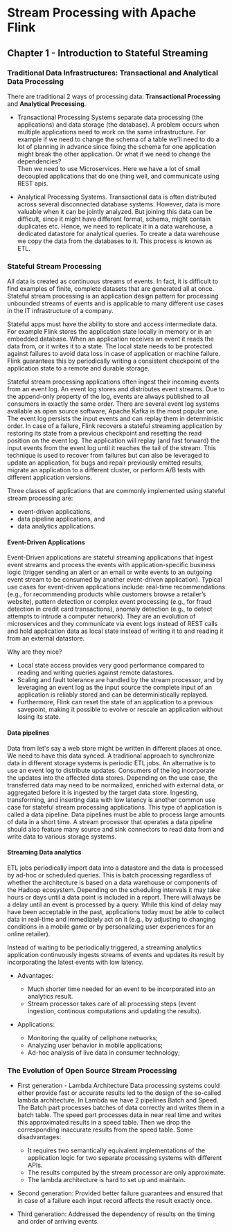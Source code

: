 # Stream Processing with Apache Flink

## Chapter 1 - Introduction to Stateful Streaming

### Traditional Data Infrastructures: Transactional and Analytical Data Processing
There are traditional 2 ways of processing data: **Transactional Processing** and **Analytical Processing**.

- Transactional Processing Systems separate data processing (the applications) and data storage (the database).
A problem occurs when multiple applications need to work on the same infrastructure. 
For example if we need to change the schema of a table we'll need to do a lot of planning in advance since fixing the
schema for one application might break the other application. Or what if we need to change the dependencies? \
Then we need to use Microservices. Here we have a lot of small decoupled applications that do one thing well, and communicate using REST apis.

- Analytical Processing Systems. Transactional data is often distributed across several disconnected database systems. 
However, data is more valuable when it can be jointly analyzed. But joining this data can be difficult, since it might have different format, 
schema, might contain duplicates etc. Hence, we need to replicate it in a data warehouse, a dedicated datastore for analytical queries.
To create a data warehouse we copy the data from the databases to it. This process is known as ETL.

### Stateful Stream Processing
All data is created as continuous streams of events. In fact, it is difficult to find examples of finite, complete datasets that are generated all at once. 
Stateful stream processing is an application design pattern for processing unbounded streams of events and is applicable 
to many different use cases in the IT infrastructure of a company.

Stateful apps must have the ability to store and access intermediate data. For example Flink stores the application state locally in memory or in an embedded database.
When an application receives an event it reads the data from, or it writes it to a state.
The local state needs to be protected against failures to avoid data loss in case of application or machine failure. 
Flink guarantees this by periodically writing a consistent checkpoint of the application state to a remote and durable storage. 

Stateful stream processing applications often ingest their incoming events from an event log. An event log stores and distributes event streams.
Due to the append-only property of the log, events are always published to all consumers in exactly the same order. 
There are several event log systems available as open source software, Apache Kafka is the most popular one. 
The event log persists the input events and can replay them in deterministic order. 
In case of a failure, Flink recovers a stateful streaming application by restoring its state from a previous checkpoint 
and resetting the read position on the event log.
The application will replay (and fast forward) the input events from the event log until it reaches the tail of the stream. 
This technique is used to recover from failures but can also be leveraged to update an application, 
fix bugs and repair previously emitted results, migrate an application to a different cluster, 
or perform A/B tests with different application versions.

Three classes of applications that are commonly implemented using stateful stream processing are: 

- event-driven applications, 
- data pipeline applications, and 
- data analytics applications.

#### Event-Driven Applications
Event-Driven applications are stateful streaming applications that ingest event streams and process the events with 
application-specific business logic (trigger sending an alert or an email or write events to an outgoing event stream 
to be consumed by another event-driven application). 
Typical use cases for event-driven applications include: real-time recommendations 
(e.g., for recommending products while customers browse a retailer’s website), pattern detection or complex event processing 
(e.g., for fraud detection in credit card transactions), anomaly detection (e.g., to detect attempts to intrude a computer network).
They are an evolution of microservices and they communicate via event logs instead of REST calls and hold application data 
as local state instead of writing it to and reading it from an external datastore.

Why are they nice?

- Local state access provides very good performance compared to reading and writing queries against remote datastores. 
- Scaling and fault tolerance are handled by the stream processor, and by leveraging an event log as the input source the 
complete input of an application is reliably stored and can be deterministically replayed. 
- Furthermore, Flink can reset the state of an application to a previous savepoint, making it possible to evolve or rescale 
an application without losing its state.

#### Data pipelines
Data from let's say a web store might be written in different places at once. We need to have this data synced.
A traditional approach to synchronize data in different storage systems is periodic ETL jobs. 
An alternative is to use an event log to distribute updates. Consumers of the log incorporate the updates into the affected data stores. 
Depending on the use case, the transferred data may need to be normalized, enriched with external data, or aggregated 
before it is ingested by the target data store. Ingesting, transforming, and inserting data with low latency is another 
common use case for stateful stream processing applications. This type of application is called a data pipeline. 
Data pipelines must be able to process large amounts of data in a short time. A stream processor that operates a data 
pipeline should also feature many source and sink connectors to read data from and write data to various storage systems.


####  Streaming Data analytics 
ETL jobs periodically import data into a datastore and the data is processed by ad-hoc or scheduled queries. 
This is batch processing regardless of whether the architecture is based on a data warehouse or components of the Hadoop ecosystem.
Depending on the scheduling intervals it may take hours or days until a data point is included in a report.
There will always be a delay until an event is processed by a query. While this kind of delay may have been acceptable 
in the past, applications today must be able to collect data in real-time and immediately act on it (e.g., by adjusting 
to changing conditions in a mobile game or by personalizing user experiences for an online retailer).

Instead of waiting to be periodically triggered, a streaming analytics application continuously ingests streams of events 
and updates its result by incorporating the latest events with low latency.

* Advantages:

	- Much shorter time needed for an event to be incorporated into an analytics result.
	- Stream processor takes care of all processing steps (event ingestion, continous computations and updating the results).

* Applications:

	- Monitoring the quality of cellphone networks;
	- Analyzing user behavior in mobile applications;
	- Ad-hoc analysis of live data in consumer technology;


### The Evolution of Open Source Stream Processing

* First generation - Lambda Architecture
Data processing systems could either provide fast or accurate results led to the design of the so-called lambda architecture.
In Lambda we have 2 pipelines Batch and Speed. The Batch part processes batches of data correctly and writes them in a batch table. The speed part processes data in near real time and writes this approximated results in a speed table. Then we drop the corresponding inaccurate results from the speed table.
Some disadvantages:

	- It requires two semantically equivalent implementations of the application logic for two separate processing systems with different APIs. 
	- The results computed by the stream processor are only approximate. 
	- The lambda architecture is hard to set up and maintain.

* Second generation: Provided better failure guarantees and ensured that in case of a failure each input record affects the result exactly once.


* Third generation: Addressed the dependency of results on the timing and order of arriving events.


